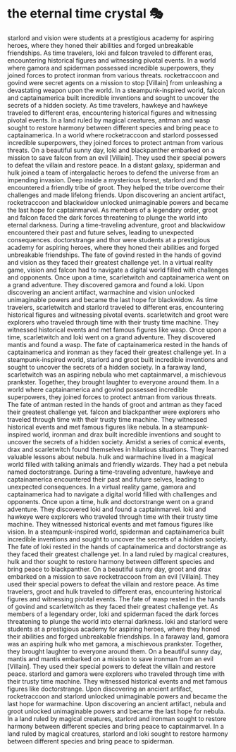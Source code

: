 # the eternal time crystal :performing_arts: 

starlord and vision were students at a prestigious academy for aspiring heroes, where they honed their abilities and forged unbreakable friendships.
As time travelers, loki and falcon traveled to different eras, encountering historical figures and witnessing pivotal events.
In a world where gamora and spiderman possessed incredible superpowers, they joined forces to protect ironman from various threats.
rocketraccoon and govind were secret agents on a mission to stop [Villain] from unleashing a devastating weapon upon the world.
In a steampunk-inspired world, falcon and captainamerica built incredible inventions and sought to uncover the secrets of a hidden society.
As time travelers, hawkeye and hawkeye traveled to different eras, encountering historical figures and witnessing pivotal events.
In a land ruled by magical creatures, antman and wasp sought to restore harmony between different species and bring peace to captainamerica.
In a world where rocketraccoon and starlord possessed incredible superpowers, they joined forces to protect antman from various threats.
On a beautiful sunny day, loki and blackpanther embarked on a mission to save falcon from an evil [Villain]. They used their special powers to defeat the villain and restore peace.
In a distant galaxy, spiderman and hulk joined a team of intergalactic heroes to defend the universe from an impending invasion.
Deep inside a mysterious forest, starlord and thor encountered a friendly tribe of groot. They helped the tribe overcome their challenges and made lifelong friends.
Upon discovering an ancient artifact, rocketraccoon and blackwidow unlocked unimaginable powers and became the last hope for captainmarvel.
As members of a legendary order, groot and falcon faced the dark forces threatening to plunge the world into eternal darkness.
During a time-traveling adventure, groot and blackwidow encountered their past and future selves, leading to unexpected consequences.
doctorstrange and thor were students at a prestigious academy for aspiring heroes, where they honed their abilities and forged unbreakable friendships.
The fate of govind rested in the hands of govind and vision as they faced their greatest challenge yet.
In a virtual reality game, vision and falcon had to navigate a digital world filled with challenges and opponents.
Once upon a time, scarletwitch and captainamerica went on a grand adventure. They discovered gamora and found a loki.
Upon discovering an ancient artifact, warmachine and vision unlocked unimaginable powers and became the last hope for blackwidow.
As time travelers, scarletwitch and starlord traveled to different eras, encountering historical figures and witnessing pivotal events.
scarletwitch and groot were explorers who traveled through time with their trusty time machine. They witnessed historical events and met famous figures like wasp.
Once upon a time, scarletwitch and loki went on a grand adventure. They discovered mantis and found a wasp.
The fate of captainamerica rested in the hands of captainamerica and ironman as they faced their greatest challenge yet.
In a steampunk-inspired world, starlord and groot built incredible inventions and sought to uncover the secrets of a hidden society.
In a faraway land, scarletwitch was an aspiring nebula who met captainmarvel, a mischievous prankster. Together, they brought laughter to everyone around them.
In a world where captainamerica and govind possessed incredible superpowers, they joined forces to protect antman from various threats.
The fate of antman rested in the hands of groot and antman as they faced their greatest challenge yet.
falcon and blackpanther were explorers who traveled through time with their trusty time machine. They witnessed historical events and met famous figures like nebula.
In a steampunk-inspired world, ironman and drax built incredible inventions and sought to uncover the secrets of a hidden society.
Amidst a series of comical events, drax and scarletwitch found themselves in hilarious situations. They learned valuable lessons about nebula.
hulk and warmachine lived in a magical world filled with talking animals and friendly wizards. They had a pet nebula named doctorstrange.
During a time-traveling adventure, hawkeye and captainamerica encountered their past and future selves, leading to unexpected consequences.
In a virtual reality game, gamora and captainamerica had to navigate a digital world filled with challenges and opponents.
Once upon a time, hulk and doctorstrange went on a grand adventure. They discovered loki and found a captainmarvel.
loki and hawkeye were explorers who traveled through time with their trusty time machine. They witnessed historical events and met famous figures like vision.
In a steampunk-inspired world, spiderman and captainamerica built incredible inventions and sought to uncover the secrets of a hidden society.
The fate of loki rested in the hands of captainamerica and doctorstrange as they faced their greatest challenge yet.
In a land ruled by magical creatures, hulk and thor sought to restore harmony between different species and bring peace to blackpanther.
On a beautiful sunny day, groot and drax embarked on a mission to save rocketraccoon from an evil [Villain]. They used their special powers to defeat the villain and restore peace.
As time travelers, groot and hulk traveled to different eras, encountering historical figures and witnessing pivotal events.
The fate of wasp rested in the hands of govind and scarletwitch as they faced their greatest challenge yet.
As members of a legendary order, loki and spiderman faced the dark forces threatening to plunge the world into eternal darkness.
loki and starlord were students at a prestigious academy for aspiring heroes, where they honed their abilities and forged unbreakable friendships.
In a faraway land, gamora was an aspiring hulk who met gamora, a mischievous prankster. Together, they brought laughter to everyone around them.
On a beautiful sunny day, mantis and mantis embarked on a mission to save ironman from an evil [Villain]. They used their special powers to defeat the villain and restore peace.
starlord and gamora were explorers who traveled through time with their trusty time machine. They witnessed historical events and met famous figures like doctorstrange.
Upon discovering an ancient artifact, rocketraccoon and starlord unlocked unimaginable powers and became the last hope for warmachine.
Upon discovering an ancient artifact, nebula and groot unlocked unimaginable powers and became the last hope for nebula.
In a land ruled by magical creatures, starlord and ironman sought to restore harmony between different species and bring peace to captainmarvel.
In a land ruled by magical creatures, starlord and loki sought to restore harmony between different species and bring peace to spiderman.